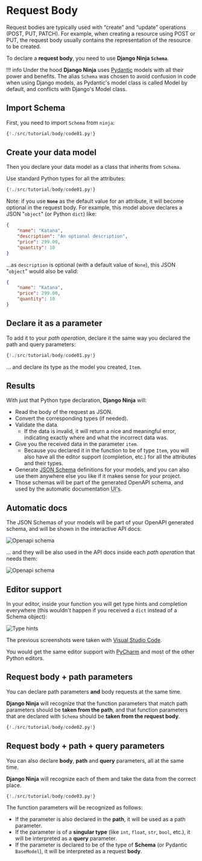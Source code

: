 # Request Body

Request bodies are typically used with “create” and “update” operations (POST, PUT, PATCH).
For example, when creating a resource using POST or PUT, the request body usually contains the representation of the resource to be created.

To declare a **request body**, you need to use **Django Ninja `Schema`**.

!!! info
    Under the hood **Django Ninja** uses <a href="https://pydantic-docs.helpmanual.io/" class="external-link" target="_blank">Pydantic</a> models with all their power and benefits.
    The alias `Schema` was chosen to avoid confusion in code when using Django models, as Pydantic's model class is called Model by default, and conflicts with Django's Model class.

## Import Schema

First, you need to import `Schema` from `ninja`:

```Python hl_lines="1"
{!./src/tutorial/body/code01.py!}
```

## Create your data model

Then you declare your data model as a class that inherits from `Schema`.

Use standard Python types for all the attributes:

```Python hl_lines="4 5 6 7 8"
{!./src/tutorial/body/code01.py!}
```

Note: if you use **`None`** as the default value for an attribute, it will become optional in the request body.
For example, this model above declares a JSON "`object`" (or Python `dict`) like:

```JSON
{
    "name": "Katana",
    "description": "An optional description",
    "price": 299.00,
    "quantity": 10
}
```

...as `description` is optional (with a default value of `None`), this JSON "`object`" would also be valid:

```JSON
{
    "name": "Katana",
    "price": 299.00,
    "quantity": 10
}
```

## Declare it as a parameter

To add it to your *path operation*, declare it the same way you declared the path and query parameters:

```Python hl_lines="12"
{!./src/tutorial/body/code01.py!}
```

... and declare its type as the model you created, `Item`.

## Results

With just that Python type declaration, **Django Ninja** will:

* Read the body of the request as JSON.
* Convert the corresponding types (if needed).
* Validate the data.
    * If the data is invalid, it will return a nice and meaningful error, indicating exactly where and what the incorrect data was.
* Give you the received data in the parameter `item`.
    * Because you declared it in the function to be of type `Item`, you will also have all the editor support (completion, etc.) for all the attributes and their types.
* Generate <a href="http://json-schema.org" class="external-link" target="_blank">JSON Schema</a> definitions for your models, and you can also use them anywhere else you like if it makes sense for your project.
* Those schemas will be part of the generated OpenAPI schema, and used by the automatic documentation <abbr title="User Interfaces">UI's</abbr>.

## Automatic docs

The JSON Schemas of your models will be part of your OpenAPI generated schema, and will be shown in the interactive API docs:

![Openapi schema](../img/body-schema-doc.png)

... and they will be also used in the API docs inside each *path operation* that needs them:

![Openapi schema](../img/body-schema-doc2.png)

## Editor support

In your editor, inside your function you will get type hints and completion everywhere (this wouldn't happen if you received a `dict` instead of a Schema object):

![Type hints](../img/body-editor.gif)


The previous screenshots were taken with <a href="https://code.visualstudio.com" class="external-link" target="_blank">Visual Studio Code</a>.

You would get the same editor support with <a href="https://www.jetbrains.com/pycharm/" class="external-link" target="_blank">PyCharm</a> and most of the other Python editors.


## Request body + path parameters

You can declare path parameters **and** body requests at the same time.

**Django Ninja** will recognize that the function parameters that match path parameters should be **taken from the path**, and that function parameters that are declared with `Schema` should be **taken from the request body**.

```Python hl_lines="11 12"
{!./src/tutorial/body/code02.py!}
```

## Request body + path + query parameters

You can also declare **body**, **path** and **query** parameters, all at the same time.

**Django Ninja** will recognize each of them and take the data from the correct place.

```Python hl_lines="11 12"
{!./src/tutorial/body/code03.py!}
```

The function parameters will be recognized as follows:

* If the parameter is also declared in the **path**, it will be used as a path parameter.
* If the parameter is of a **singular type** (like `int`, `float`, `str`, `bool`, etc.), it will be interpreted as a **query** parameter.
* If the parameter is declared to be of the type of **Schema** (or Pydantic `BaseModel`), it will be interpreted as a request **body**.

